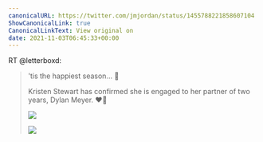 ```yaml
---
canonicalURL: https://twitter.com/jmjordan/status/1455788221858607104
ShowCanonicalLink: true
CanonicalLinkText: View original on
date: 2021-11-03T06:45:33+00:00
---
```

RT @letterboxd:
> 'tis the happiest season... 🎊
> 
> Kristen Stewart has confirmed she is engaged to her partner of two years, Dylan Meyer. ❤️💍 
> 
> ![](/images/1455573086418309123-FDM6g8qVkAAKrSM.jpg)
> 
> ![](/images/1455573086418309123-FDM6jQsVEAEcvc7.png)